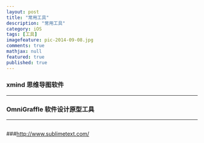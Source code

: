 ```yaml
---
layout: post
title: "常用工具"
description: "常用工具"
category: iOS
tags: [工具]
imagefeature: pic-2014-09-08.jpg
comments: true
mathjax: null
featured: true
published: true
---
```


### xmind 思维导图软件

---

### OmniGraffle 软件设计原型工具

---

<figure>
  <img src="{{ site.url }}/images/blog/tool.png" alt="">
  <figcaption></figcaption>
</figure>

###<http://www.sublimetext.com/>
